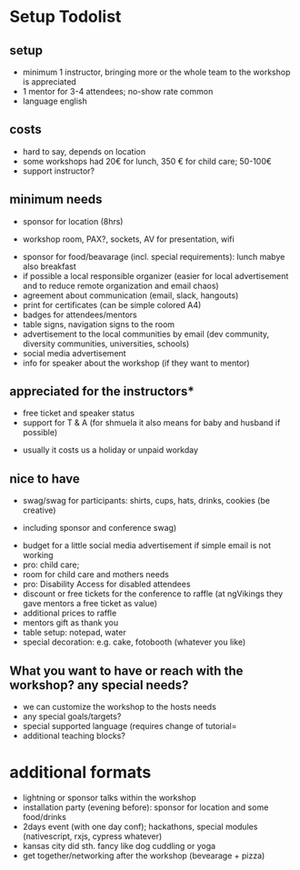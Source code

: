 # Setup Todolist

## setup
* minimum 1 instructor, bringing more or the whole team to the workshop is appreciated
* 1 mentor for 3-4 attendees; no-show rate common
* language english

## costs
* hard to say, depends on location
* some workshops had 20€ for lunch, 350 € for child care; 50-100€
* support instructor?

## minimum needs
- sponsor for location (8hrs)
* workshop room, PAX?, sockets, AV for presentation, wifi
- sponsor for food/beavarage (incl. special requirements): lunch mabye also breakfast
- if possible a local responsible organizer (easier for local advertisement and to reduce remote organization and email chaos)
- agreement about communication (email, slack, hangouts)
- print for certificates (can be simple colored A4)
- badges for attendees/mentors
- table signs, navigation signs to the room
- advertisement to the local communities by email (dev community, diversity communities, universities, schools)
- social media advertisement
- info for speaker about the workshop (if they want to mentor)

## appreciated for the instructors*
- free ticket and speaker status
- support for T & A (for shmuela it also means for baby and husband if possible)

* usually it costs us a holiday or unpaid workday

## nice to have
- swag/swag for participants: shirts, cups, hats, drinks, cookies (be creative)
* including sponsor and conference swag)
- budget for a little social media advertisement if simple email is not working
- pro: child care; 
- room for child care and mothers needs
- pro: Disability Access for disabled attendees
- discount or free tickets for the conference to raffle (at ngVikings they gave mentors a free ticket as value)
- additional prices to raffle
- mentors gift as thank you
- table setup: notepad, water
- special decoration: e.g. cake, fotobooth (whatever you like)

## What you want to have or reach with the workshop? any special needs? 
* we can customize the workshop to the hosts needs
* any special goals/targets?
* special supported language (requires change of tutorial=
* additional teaching blocks?

# additional formats
- lightning or sponsor talks within the workshop
- installation party (evening before): sponsor for location and some food/drinks
- 2days event (with one day conf); hackathons, special modules (nativescript, rxjs, cypress whatever)
- kansas city did sth. fancy like dog cuddling or yoga
- get together/networking after the workshop (bevearage + pizza)
